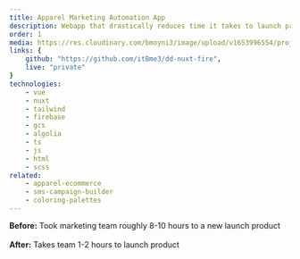 ```yaml
---
title: Apparel Marketing Automation App
description: Webapp that drastically reduces time it takes to launch products & create marketing assets.
order: 1
media: https://res.cloudinary.com/bmoyni3/image/upload/v1653996554/projects/dd-marketing-icon_gwhrae.png
links: {
	github: "https://github.com/itBme3/dd-nuxt-fire",
	live: "private"
}
technologies: 
    - vue
    - nuxt
    - tailwind
    - firebase
    - gcs
    - algolia
    - ts
    - js
    - html
    - scss
related:
    - apparel-ecommerce
    - sms-campaign-builder
    - coloring-palettes
---
```


<strong>Before:</strong> Took marketing team roughly 8-10 hours to a new launch product<br><br>
<strong>After:</strong> Takes team 1-2 hours to launch product
